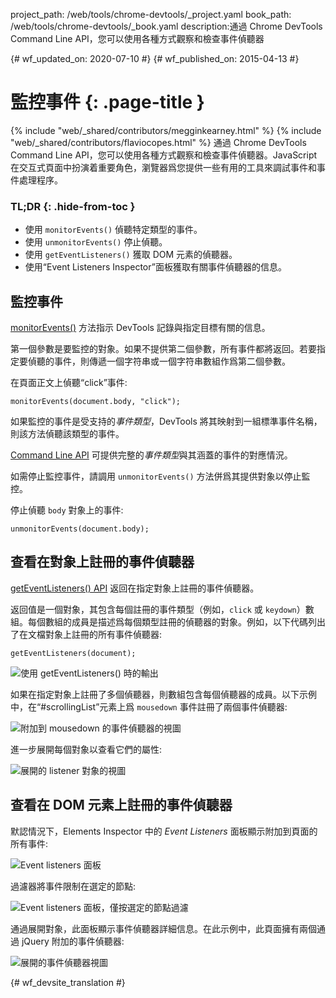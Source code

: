 project_path: /web/tools/chrome-devtools/_project.yaml
book_path: /web/tools/chrome-devtools/_book.yaml
description:通過 Chrome DevTools Command Line API，您可以使用各種方式觀察和檢查事件偵聽器

{# wf_updated_on: 2020-07-10 #}
{# wf_published_on: 2015-04-13 #}

# 監控事件 {: .page-title }

{% include "web/_shared/contributors/megginkearney.html" %}
{% include "web/_shared/contributors/flaviocopes.html" %}
通過 Chrome DevTools Command Line API，您可以使用各種方式觀察和檢查事件偵聽器。JavaScript 在交互式頁面中扮演着重要角色，瀏覽器爲您提供一些有用的工具來調試事件和事件處理程序。


### TL;DR {: .hide-from-toc }
- 使用  <code>monitorEvents()</code> 偵聽特定類型的事件。
- 使用  <code>unmonitorEvents()</code> 停止偵聽。
- 使用  <code>getEventListeners()</code> 獲取 DOM 元素的偵聽器。
- 使用“Event Listeners Inspector”面板獲取有關事件偵聽器的信息。


## 監控事件

[monitorEvents()](/web/tools/chrome-devtools/debug/command-line/command-line-reference#monitoreventsobject-events) 方法指示 DevTools 記錄與指定目標有關的信息。


第一個參數是要監控的對象。如果不提供第二個參數，所有事件都將返回。若要指定要偵聽的事件，則傳遞一個字符串或一個字符串數組作爲第二個參數。




在頁面正文上偵聽“click”事件:

    monitorEvents(document.body, "click");

如果監控的事件是受支持的*事件類型*，DevTools 將其映射到一組標準事件名稱，則該方法偵聽該類型的事件。



[Command Line API](/web/tools/chrome-devtools/debug/command-line/command-line-reference) 可提供完整的*事件類型*與其涵蓋的事件的對應情況。

如需停止監控事件，請調用 `unmonitorEvents()` 方法併爲其提供對象以停止監控。


停止偵聽 `body` 對象上的事件:

    unmonitorEvents(document.body);

## 查看在對象上註冊的事件偵聽器

[getEventListeners() API](/web/tools/chrome-devtools/debug/command-line/command-line-reference#geteventlistenersobject) 返回在指定對象上註冊的事件偵聽器。


返回值是一個對象，其包含每個註冊的事件類型（例如，`click` 或 `keydown`）數組。每個數組的成員是描述爲每個類型註冊的偵聽器的對象。例如，以下代碼列出了在文檔對象上註冊的所有事件偵聽器:





    getEventListeners(document);

![使用 getEventListeners() 時的輸出](images/events-call-geteventlisteners.png)

如果在指定對象上註冊了多個偵聽器，則數組包含每個偵聽器的成員。以下示例中，在“#scrollingList”元素上爲 `mousedown` 事件註冊了兩個事件偵聽器:




![附加到 mousedown 的事件偵聽器的視圖](images/events-geteventlisteners_multiple.png)

進一步展開每個對象以查看它們的屬性:

![展開的 listener 對象的視圖](images/events-geteventlisteners_expanded.png)

## 查看在 DOM 元素上註冊的事件偵聽器

默認情況下，Elements Inspector 中的 *Event Listeners* 面板顯示附加到頁面的所有事件:


![Event listeners 面板](images/events-eventlisteners_panel.png)

過濾器將事件限制在選定的節點:

![Event listeners 面板，僅按選定的節點過濾](images/events-eventlisteners_panel_filtered.png)

通過展開對象，此面板顯示事件偵聽器詳細信息。在此示例中，此頁面擁有兩個通過 jQuery 附加的事件偵聽器:



![展開的事件偵聽器視圖](images/events-eventlisteners_panel_details.png)



{# wf_devsite_translation #}
